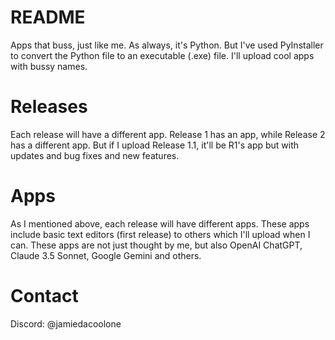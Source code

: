 # README
Apps that buss, just like me.
As always, it's Python. But I've used PyInstaller to convert the Python file to an executable (.exe) file. 
I'll upload cool apps with bussy names. 

# Releases
Each release will have a different app. 
Release 1 has an app, while Release 2 has a different app. But if I upload Release 1.1, it'll be R1's app but with updates and bug fixes and new features.

# Apps
As I mentioned above, each release will have different apps. These apps include basic text editors (first release) to others which I'll upload when I can.
These apps are not just thought by me, but also OpenAI ChatGPT, Claude 3.5 Sonnet, Google Gemini and others. 

# Contact
Discord: @jamiedacoolone
